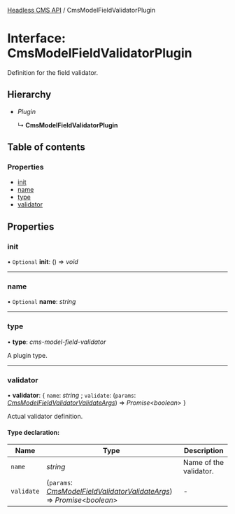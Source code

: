 [Headless CMS API](../index) / CmsModelFieldValidatorPlugin

# Interface: CmsModelFieldValidatorPlugin

Definition for the field validator.

## Hierarchy

* *Plugin*

  ↳ **CmsModelFieldValidatorPlugin**

## Table of contents

### Properties

- [init](cmsmodelfieldvalidatorplugin#init)
- [name](cmsmodelfieldvalidatorplugin#name)
- [type](cmsmodelfieldvalidatorplugin#type)
- [validator](cmsmodelfieldvalidatorplugin#validator)

## Properties

### init

• `Optional` **init**: () => *void*

___

### name

• `Optional` **name**: *string*

___

### type

• **type**: *cms-model-field-validator*

A plugin type.

___

### validator

• **validator**: { `name`: *string* ; `validate`: (`params`: [*CmsModelFieldValidatorValidateArgs*](cmsmodelfieldvalidatorvalidateargs)) => *Promise*<*boolean*\>  }

Actual validator definition.

#### Type declaration:

Name | Type | Description |
------ | ------ | ------ |
`name` | *string* | Name of the validator.   |
`validate` | (`params`: [*CmsModelFieldValidatorValidateArgs*](cmsmodelfieldvalidatorvalidateargs)) => *Promise*<*boolean*\> | - |
